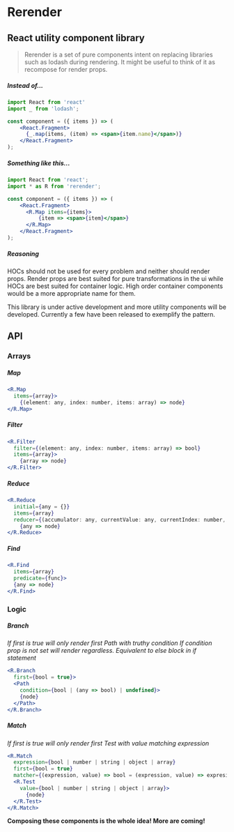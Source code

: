 # Rerender
 
## React utility component library

> Rerender is a set of pure components intent on replacing libraries such as lodash during rendering. It might be useful to think of it as recompose for render props.

##### Instead of...

```jsx harmony
import React from 'react'
import _ from 'lodash';

const component = ({ items }) => (
    <React.Fragment>
      {_.map(items, (item) => <span>{item.name}</span>)}
    </React.Fragment>
);
```
##### Something like this...

```jsx harmony
import React from 'react';
import * as R from 'rerender';

const component = ({ items }) => (
    <React.Fragment>
      <R.Map items={items}>
          {item => <span>{item}</span>}
      </R.Map>
    </React.Fragment>
);
```

##### Reasoning

HOCs should not be used for every problem and neither should render props. Render props are best suited for pure transformations in the ui while HOCs are best suited for container logic. High order container components would be a more appropriate name for them.

This library is under active development and more utility components will be developed. Currently a few have been released to exemplify the pattern.

## API

### Arrays

##### Map

```jsx harmony
<R.Map 
  items={array}>
    {(element: any, index: number, items: array) => node}
</R.Map> 
```
##### Filter

```jsx harmony
<R.Filter 
  filter={(element: any, index: number, items: array) => bool} 
  items={array}>
    {array => node}
</R.Filter>
```

##### Reduce

```jsx harmony
<R.Reduce 
  initial={any = {}} 
  items={array} 
  reducer={(accumulator: any, currentValue: any, currentIndex: number, items: array) => accumulator: any}>
    {any => node}
</R.Reduce>
```

##### Find

```jsx harmony
<R.Find
  items={array}
  predicate={func}>
  {any => node}
</R.Find>
```

### Logic

##### Branch

*If first is true will only render first Path with truthy condition*
*If condition prop is not set will render regardless. Equivalent to else block in if statement*

```jsx harmony
<R.Branch 
  first={bool = true}>
  <Path
    condition={bool | (any => bool) | undefined}>
    {node}
  </Path> 
</R.Branch>
```

##### Match

*If first is true will only render first Test with value matching expression*

```jsx harmony
<R.Match 
  expression={bool | number | string | object | array}
  first={bool = true}
  matcher={(expression, value) => bool = (expression, value) => expresion === value}>
  <R.Test 
    value={bool | number | string | object | array}>
      {node}
  </R.Test>
</R.Match>
```

**Composing these components is the whole idea! More are coming!**
